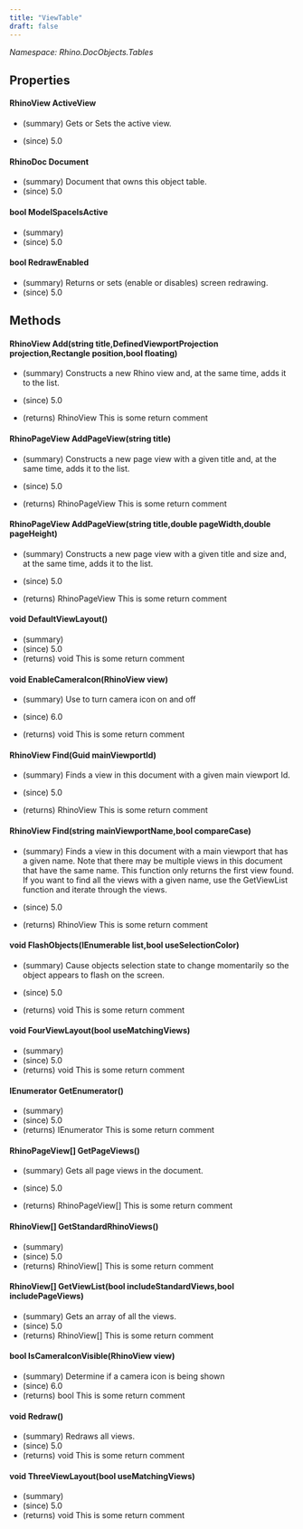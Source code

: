 ```yaml
---
title: "ViewTable"
draft: false
---
```


*Namespace: Rhino.DocObjects.Tables*
## Properties
#### RhinoView ActiveView
- (summary) 
     Gets or Sets the active view.
     
- (since) 5.0
#### RhinoDoc Document
- (summary) Document that owns this object table.
- (since) 5.0
#### bool ModelSpaceIsActive
- (summary) 
- (since) 5.0
#### bool RedrawEnabled
- (summary) Returns or sets (enable or disables) screen redrawing.
- (since) 5.0
## Methods
#### RhinoView Add(string title,DefinedViewportProjection projection,Rectangle position,bool floating)
- (summary) 
     Constructs a new Rhino view and, at the same time, adds it to the list.
     
- (since) 5.0
- (returns) RhinoView This is some return comment
#### RhinoPageView AddPageView(string title)
- (summary) 
     Constructs a new page view with a given title and, at the same time, adds it to the list.
     
- (since) 5.0
- (returns) RhinoPageView This is some return comment
#### RhinoPageView AddPageView(string title,double pageWidth,double pageHeight)
- (summary) 
     Constructs a new page view with a given title and size and, at the same time, adds it to the list.
     
- (since) 5.0
- (returns) RhinoPageView This is some return comment
#### void DefaultViewLayout()
- (summary) 
- (since) 5.0
- (returns) void This is some return comment
#### void EnableCameraIcon(RhinoView view)
- (summary) 
     Use to turn camera icon on and off
     
- (since) 6.0
- (returns) void This is some return comment
#### RhinoView Find(Guid mainViewportId)
- (summary) 
     Finds a view in this document with a given main viewport Id.
     
- (since) 5.0
- (returns) RhinoView This is some return comment
#### RhinoView Find(string mainViewportName,bool compareCase)
- (summary) 
     Finds a view in this document with a main viewport that has a given name. Note that there
     may be multiple views in this document that have the same name. This function only returns
     the first view found. If you want to find all the views with a given name, use the GetViewList
     function and iterate through the views.
     
- (since) 5.0
- (returns) RhinoView This is some return comment
#### void FlashObjects(IEnumerable<RhinoObject> list,bool useSelectionColor)
- (summary) 
     Cause objects selection state to change momentarily so the object
     appears to flash on the screen.
     
- (since) 5.0
- (returns) void This is some return comment
#### void FourViewLayout(bool useMatchingViews)
- (summary) 
- (since) 5.0
- (returns) void This is some return comment
#### IEnumerator<RhinoView> GetEnumerator()
- (summary) 
- (since) 5.0
- (returns) IEnumerator<RhinoView> This is some return comment
#### RhinoPageView[] GetPageViews()
- (summary) 
     Gets all page views in the document.
     
- (since) 5.0
- (returns) RhinoPageView[] This is some return comment
#### RhinoView[] GetStandardRhinoViews()
- (summary) 
- (since) 5.0
- (returns) RhinoView[] This is some return comment
#### RhinoView[] GetViewList(bool includeStandardViews,bool includePageViews)
- (summary) Gets an array of all the views.
- (since) 5.0
- (returns) RhinoView[] This is some return comment
#### bool IsCameraIconVisible(RhinoView view)
- (summary)  Determine if a camera icon is being shown 
- (since) 6.0
- (returns) bool This is some return comment
#### void Redraw()
- (summary) Redraws all views.
- (since) 5.0
- (returns) void This is some return comment
#### void ThreeViewLayout(bool useMatchingViews)
- (summary) 
- (since) 5.0
- (returns) void This is some return comment
